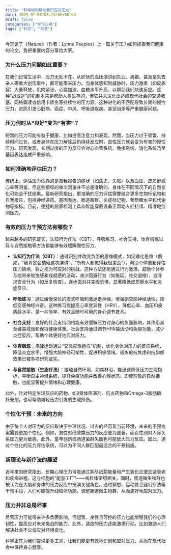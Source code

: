 ```yaml
---
title: "科学如何帮助我们应对压力"
date: 2025-07-08T08:25:00+08:00
draft: false
categories: ["学习心得"]
tags: ["科学", "科普"]
---
```


今天读了《Nature》（作者：Lynne Peeples）上一篇关于压力如何损害我们健康的论文，我把重要内容分享给大家。

### 为什么压力问题如此重要？

在我们日常生活中，压力无处不在，从职场的高压演讲到失业、离婚、甚至是失去亲人等重大创伤事件，都可能带来压力。当身体感知到威胁时，压力激素（如皮质醇）大量释放，肌肉紧张，心跳加速，血糖水平升高，以帮助我们快速反应。这种“战或逃”的机制本来是帮助人类生存的，但它并未进化出适应现代社会的交通堵塞、网络霸凌或信用卡债务等持续性的压力源。这种进化的不匹配导致长期的慢性压力，进而引发心脏病、癌症、中风、呼吸道疾病、甚至自杀等严重健康问题。

### 压力何时从“良好”变为“有害”？

短暂的压力可能有益于健康，比如提高注意力和表现。然而，当压力过于频繁、持续时间过长，或者身体在压力解除后仍持续反应时，良性压力就会变为有害的慢性压力。研究发现，长期过度的压力反应会对心血管系统、免疫系统、消化系统乃至基因表达造成严重影响。

### 如何准确地评估压力？

传统上，评估压力依靠的是自我报告的症状（如焦虑、失眠）以及血压、皮质醇或心率等测量。但这些指标的单次测量并不总是准确的，身体在不同情况下的自然变化可能会干扰结果。最新研究指出，更准确的压力评估需要结合更多生物标记物和自我报告，包括神经递质、基因表达、肠道菌群、炎症标记物、葡萄糖水平和代谢物等指标。目前，便捷的居家检测工具和智能穿戴设备正帮助人们持续、精准地监测压力。

### 有效的压力干预方法有哪些？

越来越多的研究证实，认知行为疗法（CBT）、呼吸练习、社会支持、体育锻炼以及与自然接触等方法都能够有效缓解慢性压力。

- **认知行为疗法（CBT）**：通过识别并改变负面的思维模式，如灾难化思维（例如，“我肯定会搞砸这次演讲”、“所有人都觉得我很差劲”），帮助个体重新评估压力情境，将之视为可应对的挑战。这种方法还能通过行为激活，鼓励个体参与能带来愉悦感和成就感的活动，减少回避行为（如拖延、社交退缩），或寻求安全行为（如反复检查），逐步面对并克服恐惧，显著降低皮质醇水平和炎症反应。

- **呼吸练习**：通过缓慢深长的腹式呼吸刺激迷走神经，增强副交感神经活性，降低交感神经兴奋。这种练习能提高心率变异性（HRV），降低心率、血压和皮质醇水平，是一种简单、有效且随时可用的身心调节技术。

- **社会支持**：良好的社会支持网络能有效缓解压力对身心的负面影响，其作用甚至媲美戒烟和保持健康体重。社会支持通过调节HPA轴活动和免疫功能，减少炎症反应，帮助个体更好地应对压力。

- **体育锻炼**：规律运动通过“交叉应激适应”机制，优化身体对压力的反应系统，降低炎症水平，增强大脑神经可塑性，促进积极情绪。锻炼的抗焦虑和抗抑郁效果已被多项研究证实。

- **与自然接触（生态疗法）**：接触自然环境，如森林浴，能迅速降低压力生理指标，平衡自主神经系统，提升免疫功能并改善心理状态。即使短暂的自然接触，也能显著提升情绪和心理健康。

此外，针对特定生理反应的药物，如β受体阻滞剂、抗炎药物和Omega-3脂肪酸补充剂，也可帮助减轻压力引发的生理损伤。

### 个性化干预：未来的方向

由于每个人对压力的反应取决于生理状况、过去的经历及当前环境，未来的干预方案需要更加个性化。例如，男性对绩效类压力的反应更为显著，而女性则对人际关系压力更为敏感。此外，童年创伤或肠道菌群失衡也可能放大压力反应。因此，通过个性化的压力评估系统，可以为不同人群匹配最适合的干预措施。

### 新理论与新疗法的展望

近年来的研究指出，长期心理压力可能通过耗尽细胞能量和产生氧化应激加速衰老和疾病进程，这与细胞的“能量工厂”——线粒体密切相关。同时，肠道微生物群也被认为在大脑和身体的压力反应中扮演关键角色。通过冥想、运动甚至迷幻疗法等干预手段，人们可能提升线粒体功能，调整肠道微生物群，从而更好地应对压力。

### 压力并非总是坏事

尽管压力可能带来许多负面影响，但短暂、良性且可控的压力也能增强我们的心理韧性，提高应对未来挑战的能力。此外，适度的压力还能激发行动，比如激励人们解决社会不公或应对环境变化。

科学正在为我们提供更多工具，让我们能更有效地识别和应对压力，从而在现代社会中保持身心健康。
